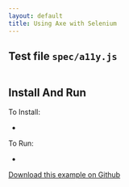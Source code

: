 ```yaml
---
layout: default
title: Using Axe with Selenium
---
```


Test file `spec/a11y.js`
------------------------

```javascript

```

Install And Run
-----------------------

To Install:

*

To Run:

*

[Download this example on Github]()
